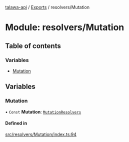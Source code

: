 [talawa-api](../README.md) / [Exports](../modules.md) / resolvers/Mutation

# Module: resolvers/Mutation

## Table of contents

### Variables

- [Mutation](resolvers_Mutation.md#mutation)

## Variables

### Mutation

• `Const` **Mutation**: [`MutationResolvers`](types_generatedGraphQLTypes.md#mutationresolvers)

#### Defined in

[src/resolvers/Mutation/index.ts:94](https://github.com/PalisadoesFoundation/talawa-api/blob/3677888/api/resolvers/Mutation/index.ts#L94)
